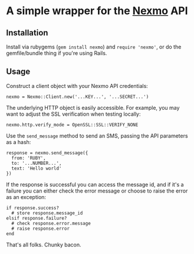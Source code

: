 A simple wrapper for the [Nexmo](http://nexmo.com/) API
=======================================================


Installation
------------

Install via rubygems (`gem install nexmo`) and `require 'nexmo'`,
or do the gemfile/bundle thing if you're using Rails.


Usage
-----

Construct a client object with your Nexmo API credentials:

    nexmo = Nexmo::Client.new('...KEY...', '...SECRET...')


The underlying HTTP object is easily accessible. For example, you may want
to adjust the SSL verification when testing locally:

    nexmo.http.verify_mode = OpenSSL::SSL::VERIFY_NONE


Use the `send_message` method to send an SMS, passing the API
parameters as a hash:

    response = nexmo.send_message({
      from: 'RUBY',
      to: '...NUMBER...',
      text: 'Hello world'
    })


If the response is successful you can access the message id, and if it's
a failure you can either check the error message or choose to raise the
error as an exception:

    if response.success?
      # store response.message_id
    elsif response.failure?
      # check response.error.message
      # raise response.error
    end


That's all folks. Chunky bacon.
